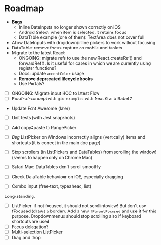 # Roadmap

* **Bugs**
  * Inline DateInputs no longer shown correctly on iOS
  * Android Select: when item is selected, it retains focus
  * DataTable example (one of them): TextArea does not cover full
* Allow DateInputs with dropdown/inline pickers to work without focusing
* DataTable: remove focus capture on mobile and tablets
* Migrate to the latest React:
    * ONGOING: migrate refs to use the new React.createRef() and forwardRef(). Is it useful for cases in which we are currently using register functions?
    * Docs: update `accentColor` usage
    * **Remove deprecated lifecycle hooks**
    * Use Portals?
* [ ] ONGOING: Migrate input HOC to latest Flow
* [ ] Proof-of-concept with `giu-examples` with Next 6 anb Babel 7

* Update Font Awesome (later)

* [ ] Unit tests (with Jest snapshots)

* [ ] Add copy&paste to RangePicker
* [ ] _Bug_ ListPicker on Windows incorrectly aligns (vertically) items and shortcuts (it _is_ correct in the main doc page)
* [ ] Stop scrollers (in ListPickers and DataTables) from scrolling the window! (seems to happen only on Chrome Mac)
* [ ] Safari Mac: DataTables don't scroll smoothly
* [ ] Check DataTable behaviour on iOS, especially dragging

* [ ] Combo input (free-text, typeahead, list)

Long-standing:

* [ ] ListPicker: if not focused, it should not scrollintoview! But don't use fFocused (draws a border). Add a new `fParentFocused` and use it for this purpose. Dropdownmenus should stop scrolling also if keyboard shortcuts are used
* [ ] Focus delegation?
* [ ] Multi-selection ListPicker
* [ ] Drag and drop
